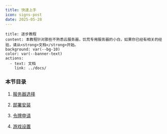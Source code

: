 ```yaml
---
title: 快速上手
icon: signs-post
date: 2025-05-28
---
```


```component VPBanner
title: 逐步教程
content: 本教程针对那些不熟悉云服务器，饥荒专用服务器的小白，如果你已经有相关的经验，请从<strong>文档</strong>开始。
background: var(--bg-10)
color: var(--banner-text)
actions:
  - text: 文档
    link: ../docs/
```

### 本节目录
1. [服务器选择](server.md)  

2. [部署安装](install.md)  

3. [令牌申请](token.md)  

4. [游戏设置](setting.md)  
